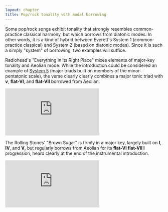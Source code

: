 ```yaml
---
layout: chapter
title: Pop/rock tonality with modal borrowing
---
```


Some pop/rock songs exhibit tonality that strongly resembles common-practice classical harmony, but which borrows from diatonic modes. In other words, it is a kind of hybrid between Everett's System 1 (common-practice classical) and System 2 (based on diatonic modes). Since it is such a simply "system" of borrowing, two examples will suffice.

Radiohead's "Everything in its Right Place" mixes elements of major-key tonality and Aeolian mode. While the introduction could be considered an example of [System 5](popRockHarmony-EverettSystem5.html) (major triads built on members of the minor-pentatonic scale), the verse clearly clearly combines a major tonic triad with **v**, **flat-VI**, and **flat-VII** borrowed from Aeolian.

<iframe class="spotify" src="https://embed.spotify.com/?uri=spotify:track:3Gk0l7D2cL1JQaA1bT8i15" frameborder="0" allowtransparency="true"></iframe>

The Rolling Stones' "Brown Sugar" is firmly in a major key, largely built on **I**, **IV**, and **V**, but regularly borrows from Aeolian for its **flat-VI flat-VII I** progression, heard clearly at the end of the instrumental introduction.

<iframe class="spotify" src="https://embed.spotify.com/?uri=spotify:track:6qiVgv4lsideE8c1Bxc867" frameborder="0" allowtransparency="true"></iframe>

